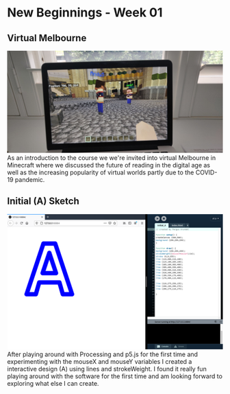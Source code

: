 # New Beginnings - Week 01
## Virtual Melbourne 
![](minecraft_world.jpg) 
As an introduction to the course we we're invited into virtual Melbourne in Minecraft where we discussed the future of reading in the digital age as well as the increasing popularity of virtual worlds partly due to the COVID-19 pandemic.
## Initial (A) Sketch
![](initial_a.png) 
After playing around with Processing and p5.js for the first time and experimenting with the mouseX and mouseY variables I created a interactive design (A) using lines and strokeWeight. I found it really fun playing around with the software for the first time and am looking forward to exploring what else I can create.

